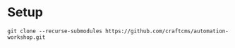 # Setup

```shell
git clone --recurse-submodules https://github.com/craftcms/automation-workshop.git
```
